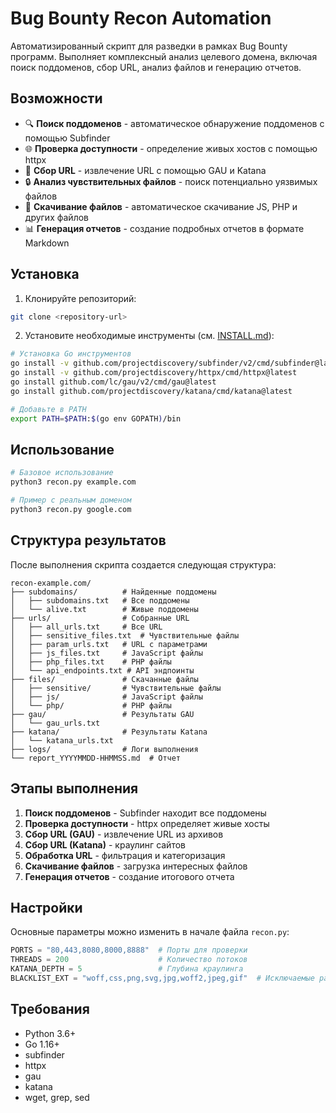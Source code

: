 # Bug Bounty Recon Automation

Автоматизированный скрипт для разведки в рамках Bug Bounty программ. Выполняет комплексный анализ целевого домена, включая поиск поддоменов, сбор URL, анализ файлов и генерацию отчетов.

## Возможности

- 🔍 **Поиск поддоменов** - автоматическое обнаружение поддоменов с помощью Subfinder
- 🌐 **Проверка доступности** - определение живых хостов с помощью httpx
- 📄 **Сбор URL** - извлечение URL с помощью GAU и Katana
- 🔒 **Анализ чувствительных файлов** - поиск потенциально уязвимых файлов
- 📁 **Скачивание файлов** - автоматическое скачивание JS, PHP и других файлов
- 📊 **Генерация отчетов** - создание подробных отчетов в формате Markdown

## Установка

1. Клонируйте репозиторий:
```bash
git clone <repository-url>
```

2. Установите необходимые инструменты (см. [INSTALL.md](INSTALL.md)):
```bash
# Установка Go инструментов
go install -v github.com/projectdiscovery/subfinder/v2/cmd/subfinder@latest
go install -v github.com/projectdiscovery/httpx/cmd/httpx@latest
go install github.com/lc/gau/v2/cmd/gau@latest
go install github.com/projectdiscovery/katana/cmd/katana@latest

# Добавьте в PATH
export PATH=$PATH:$(go env GOPATH)/bin
```

## Использование

```bash
# Базовое использование
python3 recon.py example.com

# Пример с реальным доменом
python3 recon.py google.com
```

## Структура результатов

После выполнения скрипта создается следующая структура:

```
recon-example.com/
├── subdomains/          # Найденные поддомены
│   ├── subdomains.txt   # Все поддомены
│   └── alive.txt        # Живые поддомены
├── urls/                # Собранные URL
│   ├── all_urls.txt     # Все URL
│   ├── sensitive_files.txt  # Чувствительные файлы
│   ├── param_urls.txt   # URL с параметрами
│   ├── js_files.txt     # JavaScript файлы
│   ├── php_files.txt    # PHP файлы
│   └── api_endpoints.txt # API эндпоинты
├── files/               # Скачанные файлы
│   ├── sensitive/       # Чувствительные файлы
│   ├── js/              # JavaScript файлы
│   └── php/             # PHP файлы
├── gau/                 # Результаты GAU
│   └── gau_urls.txt
├── katana/              # Результаты Katana
│   └── katana_urls.txt
├── logs/                # Логи выполнения
└── report_YYYYMMDD-HHMMSS.md  # Отчет
```

## Этапы выполнения

1. **Поиск поддоменов** - Subfinder находит все поддомены
2. **Проверка доступности** - httpx определяет живые хосты
3. **Сбор URL (GAU)** - извлечение URL из архивов
4. **Сбор URL (Katana)** - краулинг сайтов
5. **Обработка URL** - фильтрация и категоризация
6. **Скачивание файлов** - загрузка интересных файлов
7. **Генерация отчетов** - создание итогового отчета

## Настройки

Основные параметры можно изменить в начале файла `recon.py`:

```python
PORTS = "80,443,8080,8000,8888"  # Порты для проверки
THREADS = 200                    # Количество потоков
KATANA_DEPTH = 5                 # Глубина краулинга
BLACKLIST_EXT = "woff,css,png,svg,jpg,woff2,jpeg,gif"  # Исключаемые расширения
```

## Требования

- Python 3.6+
- Go 1.16+
- subfinder
- httpx
- gau
- katana
- wget, grep, sed


